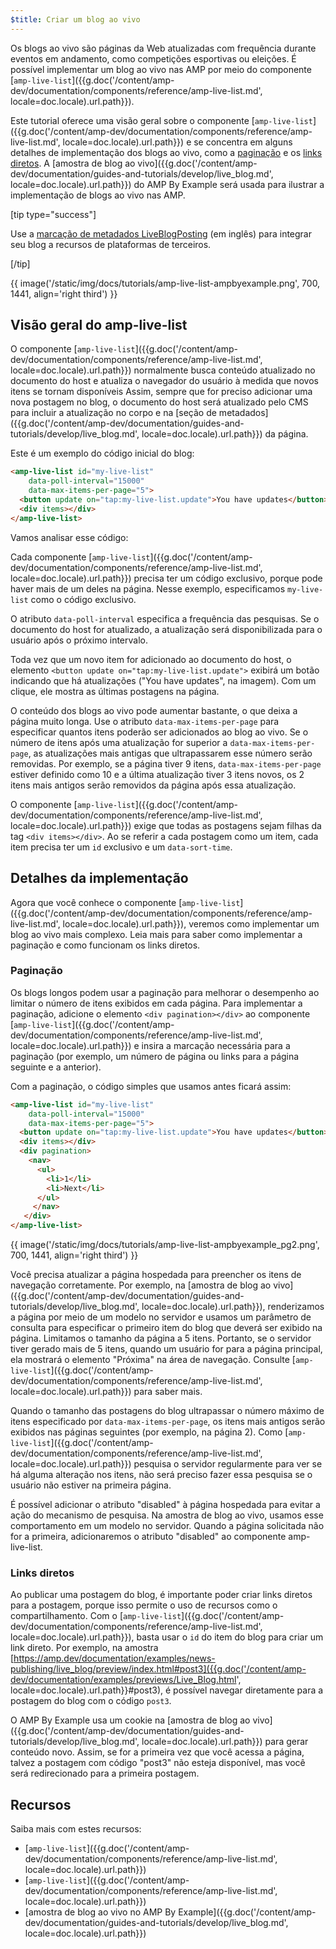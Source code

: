 ```yaml
---
$title: Criar um blog ao vivo
---
```


Os blogs ao vivo são páginas da Web atualizadas com frequência durante eventos em andamento, como competições esportivas ou eleições. É possível implementar um blog ao vivo nas AMP por meio do componente [`amp-live-list`]({{g.doc('/content/amp-dev/documentation/components/reference/amp-live-list.md', locale=doc.locale).url.path}}).

Este tutorial oferece uma visão geral sobre o componente [`amp-live-list`]({{g.doc('/content/amp-dev/documentation/components/reference/amp-live-list.md', locale=doc.locale).url.path}}) e se concentra em alguns detalhes de implementação dos blogs ao vivo, como a [paginação](#pagination) e os [links diretos](#deeplinking). A [amostra de blog ao vivo]({{g.doc('/content/amp-dev/documentation/guides-and-tutorials/develop/live_blog.md', locale=doc.locale).url.path}}) do AMP By Example será usada para ilustrar a implementação de blogs ao vivo nas AMP.

[tip type="success"]

Use a [marcação de metadados LiveBlogPosting](http://schema.org/LiveBlogPosting) (em inglês) para integrar seu blog a recursos de plataformas de terceiros.

[/tip]

{{ image('/static/img/docs/tutorials/amp-live-list-ampbyexample.png', 700, 1441, align='right third') }}

## Visão geral do amp-live-list

O componente [`amp-live-list`]({{g.doc('/content/amp-dev/documentation/components/reference/amp-live-list.md', locale=doc.locale).url.path}}) normalmente busca conteúdo atualizado no documento do host e atualiza o navegador do usuário à medida que novos itens se tornam disponíveis Assim, sempre que for preciso adicionar uma nova postagem no blog, o documento do host será atualizado pelo CMS para incluir a atualização no corpo e na [seção de metadados]({{g.doc('/content/amp-dev/documentation/guides-and-tutorials/develop/live_blog.md', locale=doc.locale).url.path}}) da página.

Este é um exemplo do código inicial do blog:

```html
<amp-live-list id="my-live-list"
    data-poll-interval="15000"
    data-max-items-per-page="5">
  <button update on="tap:my-live-list.update">You have updates</button>
  <div items></div>
</amp-live-list>
```

Vamos analisar esse código:

Cada componente [`amp-live-list`]({{g.doc('/content/amp-dev/documentation/components/reference/amp-live-list.md', locale=doc.locale).url.path}}) precisa ter um código exclusivo, porque pode haver mais de um deles na página.  Nesse exemplo, especificamos `my-live-list` como o código exclusivo.

O atributo `data-poll-interval` especifica a frequência das pesquisas. Se o documento do host for atualizado, a atualização será disponibilizada para o usuário após o próximo intervalo.

Toda vez que um novo item for adicionado ao documento do host, o elemento `<button update on="tap:my-live-list.update">` exibirá um botão indicando que há atualizações ("You have updates", na imagem). Com um clique, ele mostra as últimas postagens na página.

O conteúdo dos blogs ao vivo pode aumentar bastante, o que deixa a página muito longa. Use o atributo `data-max-items-per-page` para especificar quantos itens poderão ser adicionados ao blog ao vivo. Se o número de itens após uma atualização for superior a `data-max-items-per-page`, as atualizações mais antigas que ultrapassarem esse número serão removidas. Por exemplo, se a página tiver 9 itens, `data-max-items-per-page` estiver definido como 10 e a última atualização tiver 3 itens novos, os 2 itens mais antigos serão removidos da página após essa atualização.

O componente [`amp-live-list`]({{g.doc('/content/amp-dev/documentation/components/reference/amp-live-list.md', locale=doc.locale).url.path}}) exige que todas as postagens sejam filhas da tag `<div items></div>`. Ao se referir a cada postagem como um item, cada item precisa ter um `id` exclusivo e um `data-sort-time`.

## Detalhes da implementação

Agora que você conhece o componente [`amp-live-list`]({{g.doc('/content/amp-dev/documentation/components/reference/amp-live-list.md', locale=doc.locale).url.path}}), veremos como implementar um blog ao vivo mais complexo. Leia mais para saber como implementar a paginação e como funcionam os links diretos.

### Paginação

Os blogs longos podem usar a paginação para melhorar o desempenho ao limitar o número de itens exibidos em cada página. Para implementar a paginação, adicione o elemento `<div pagination></div>` ao componente [`amp-live-list`]({{g.doc('/content/amp-dev/documentation/components/reference/amp-live-list.md', locale=doc.locale).url.path}}) e insira a marcação necessária para a paginação (por exemplo, um número de página ou links para a página seguinte e a anterior).

Com a paginação, o código simples que usamos antes ficará assim:

```html
<amp-live-list id="my-live-list"
    data-poll-interval="15000"
    data-max-items-per-page="5">
  <button update on="tap:my-live-list.update">You have updates</button>
  <div items></div>
  <div pagination>
    <nav>
      <ul>
        <li>1</li>
        <li>Next</li>
      </ul>
     </nav>
   </div>
</amp-live-list>
```

{{ image('/static/img/docs/tutorials/amp-live-list-ampbyexample_pg2.png', 700, 1441, align='right third') }}

Você precisa atualizar a página hospedada para preencher os itens de navegação corretamente. Por exemplo, na [amostra de blog ao vivo]({{g.doc('/content/amp-dev/documentation/guides-and-tutorials/develop/live_blog.md', locale=doc.locale).url.path}}), renderizamos a página por meio de um modelo no servidor e usamos um parâmetro de consulta para especificar o primeiro item do blog que deverá ser exibido na página. Limitamos o tamanho da página a 5 itens. Portanto, se o servidor tiver gerado mais de 5 itens, quando um usuário for para a página principal, ela mostrará o elemento "Próxima" na área de navegação. Consulte [`amp-live-list`]({{g.doc('/content/amp-dev/documentation/components/reference/amp-live-list.md', locale=doc.locale).url.path}}) para saber mais.

Quando o tamanho das postagens do blog ultrapassar o número máximo de itens especificado por `data-max-items-per-page`, os itens mais antigos serão exibidos nas páginas seguintes (por exemplo, na página 2). Como [`amp-live-list`]({{g.doc('/content/amp-dev/documentation/components/reference/amp-live-list.md', locale=doc.locale).url.path}}) pesquisa o servidor regularmente para ver se há alguma alteração nos itens, não será preciso fazer essa pesquisa se o usuário não estiver na primeira página.

É possível adicionar o atributo "disabled" à página hospedada para evitar a ação do mecanismo de pesquisa. Na amostra de blog ao vivo, usamos esse comportamento em um modelo no servidor. Quando a página solicitada não for a primeira, adicionaremos o atributo "disabled" ao componente amp-live-list.

### Links diretos

Ao publicar uma postagem do blog, é importante poder criar links diretos para a postagem, porque isso permite o uso de recursos como o compartilhamento. Com o [`amp-live-list`]({{g.doc('/content/amp-dev/documentation/components/reference/amp-live-list.md', locale=doc.locale).url.path}}), basta usar o `id` do item do blog para criar um link direto. Por exemplo, na amostra [https://amp.dev/documentation/examples/news-publishing/live_blog/preview/index.html#post3]({{g.doc('/content/amp-dev/documentation/examples/previews/Live_Blog.html', locale=doc.locale).url.path}}#post3), é possível navegar diretamente para a postagem do blog com o código `post3`.

O AMP By Example usa um cookie na [amostra de blog ao vivo]({{g.doc('/content/amp-dev/documentation/guides-and-tutorials/develop/live_blog.md', locale=doc.locale).url.path}}) para gerar conteúdo novo. Assim, se for a primeira vez que você acessa a página, talvez a postagem com código "post3" não esteja disponível, mas você será redirecionado para a primeira postagem.

## Recursos

Saiba mais com estes recursos:

- [`amp-live-list`]({{g.doc('/content/amp-dev/documentation/components/reference/amp-live-list.md', locale=doc.locale).url.path}})
- [`amp-live-list`]({{g.doc('/content/amp-dev/documentation/components/reference/amp-live-list.md', locale=doc.locale).url.path}})
- [amostra de blog ao vivo no AMP By Example]({{g.doc('/content/amp-dev/documentation/guides-and-tutorials/develop/live_blog.md', locale=doc.locale).url.path}})
